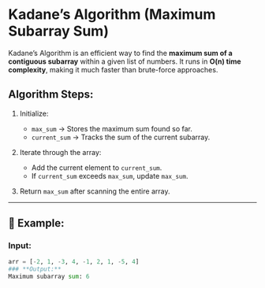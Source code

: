 # Kadane’s Algorithm (Maximum Subarray Sum)

Kadane’s Algorithm is an efficient way to find the **maximum sum of a contiguous subarray** within a given list of numbers. It runs in **O(n) time complexity**, making it much faster than brute-force approaches.

## Algorithm Steps:
1. Initialize:
   - `max_sum` → Stores the maximum sum found so far.
   - `current_sum` → Tracks the sum of the current subarray.
   
2. Iterate through the array:
   - Add the current element to `current_sum`.
   - If `current_sum` exceeds `max_sum`, update `max_sum`.

3. Return `max_sum` after scanning the entire array.

---

## 📝 Example:
### **Input:**
```python
arr = [-2, 1, -3, 4, -1, 2, 1, -5, 4]
### **Output:**
Maximum subarray sum: 6

